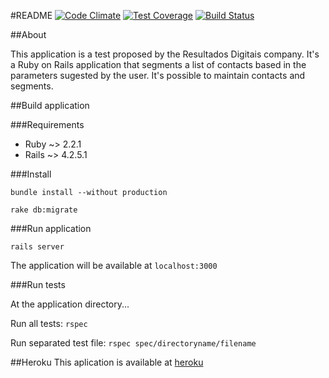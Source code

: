 #README [![Code Climate](https://codeclimate.com/github/gabriel-augusto/rd_challenge/badges/gpa.svg)](https://codeclimate.com/github/gabriel-augusto/rd_challenge)      [![Test Coverage](https://codeclimate.com/github/gabriel-augusto/rd_challenge/badges/coverage.svg)](https://codeclimate.com/github/gabriel-augusto/rd_challenge/coverage)     [![Build Status](https://travis-ci.org/gabriel-augusto/rd_challenge.svg?branch=master)](https://travis-ci.org/gabriel-augusto/rd_challenge)

##About

This application is a test proposed by the Resultados Digitais company. It's a Ruby on Rails application that segments a list of contacts based in the parameters sugested by the user. It's possible to maintain contacts and segments.

##Build application

###Requirements

* Ruby ~> 2.2.1
* Rails ~> 4.2.5.1

###Install

```bundle install --without production```

```rake db:migrate```

###Run application

```rails server```

The application will be available at ```localhost:3000```

###Run tests

At the application directory...

Run all tests: ```rspec```

Run separated test file: ```rspec spec/directoryname/filename```

##Heroku
This aplication is available at [heroku](https://rdchallenge.herokuapp.com)
